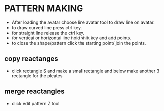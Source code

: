# PATTERN MAKING
- After loading the avatar choose line avatar tool to draw line on avatar.
- to draw curved line press ctrl key. 
- for straight line release the ctrl key.
- for vertical or horizontal line hold shift key and add points.
- to close the shape/pattern click the starting point/ join the points.

## copy reactanges
- click rectangle S and make a small rectangle and below make another 3 rectangle for the pleates

## merge reactangles
- click edit pattern Z tool